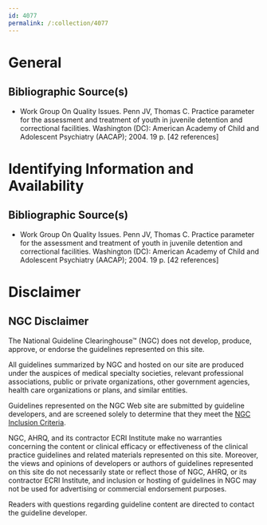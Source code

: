 ```yaml
---
id: 4077
permalink: /:collection/4077
---
```


# General

## Bibliographic Source(s)

- Work Group On Quality Issues. Penn JV, Thomas C. Practice parameter for the assessment and treatment of youth in juvenile detention and correctional facilities. Washington (DC): American Academy of Child and Adolescent Psychiatry (AACAP); 2004. 19 p. [42 references]

# Identifying Information and Availability

## Bibliographic Source(s)

- Work Group On Quality Issues. Penn JV, Thomas C. Practice parameter for the assessment and treatment of youth in juvenile detention and correctional facilities. Washington (DC): American Academy of Child and Adolescent Psychiatry (AACAP); 2004. 19 p. [42 references]

# Disclaimer

## NGC Disclaimer

The National Guideline Clearinghouse™ (NGC) does not develop, produce, approve, or endorse the guidelines represented on this site.

All guidelines summarized by NGC and hosted on our site are produced under the auspices of medical specialty societies, relevant professional associations, public or private organizations, other government agencies, health care organizations or plans, and similar entities.

Guidelines represented on the NGC Web site are submitted by guideline developers, and are screened solely to determine that they meet the [NGC Inclusion Criteria](/help-and-about/summaries/inclusion-criteria).

NGC, AHRQ, and its contractor ECRI Institute make no warranties concerning the content or clinical efficacy or effectiveness of the clinical practice guidelines and related materials represented on this site. Moreover, the views and opinions of developers or authors of guidelines represented on this site do not necessarily state or reflect those of NGC, AHRQ, or its contractor ECRI Institute, and inclusion or hosting of guidelines in NGC may not be used for advertising or commercial endorsement purposes.

Readers with questions regarding guideline content are directed to contact the guideline developer.

